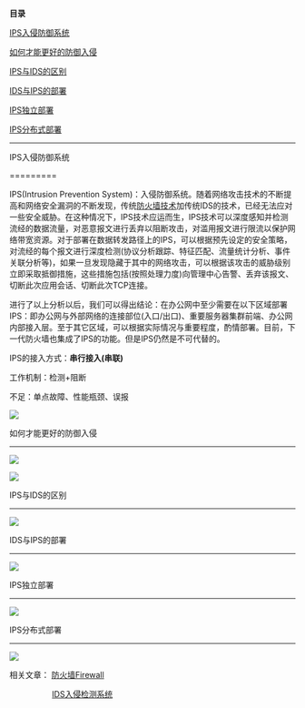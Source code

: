 **目录**

[IPS入侵防御系统](#t0)

[如何才能更好的防御入侵](#t1) 

[IPS与IDS的区别](#t2) 

[IDS与IPS的部署](#t3) 

[IPS独立部署](#t4)

[IPS分布式部署](#t5)

* * *

IPS入侵防御系统
=========

IPS(Intrusion Prevention System)：入侵防御系统。随着网络攻击技术的不断提高和网络安全漏洞的不断发现，传统[防火墙技术](https://so.csdn.net/so/search?q=%E9%98%B2%E7%81%AB%E5%A2%99%E6%8A%80%E6%9C%AF&spm=1001.2101.3001.7020)加传统IDS的技术，已经无法应对一些安全威胁。在这种情况下，IPS技术应运而生，IPS技术可以深度感知并检测流经的数据流量，对恶意报文进行丢弃以阻断攻击，对滥用报文进行限流以保护网络带宽资源。对于部署在数据转发路径上的IPS，可以根据预先设定的安全策略，对流经的每个报文进行深度检测(协议分析跟踪、特征匹配、流量统计分析、事件关联分析等)，如果一旦发现隐藏于其中的网络攻击，可以根据该攻击的威胁级别立即采取抵御措施，这些措施包括(按照处理力度)向管理中心告警、丢弃该报文、切断此次应用会话、切断此次TCP连接。

进行了以上分析以后，我们可以得出结论：在办公网中至少需要在以下区域部署IPS：即办公网与外部网络的连接部位(入口/出口)、重要服务器集群前端、办公网内部接入层。至于其它区域，可以根据实际情况与重要程度，酌情部署。目前，下一代防火墙也集成了IPS的功能。但是IPS仍然是不可代替的。

IPS的接入方式：**串行接入(串联)**

工作机制：检测+阻断

不足：单点故障、性能瓶颈、误报

![](https://img-blog.csdnimg.cn/20181122170636224.png?x-oss-process=image/watermark,type_ZmFuZ3poZW5naGVpdGk,shadow_10,text_aHR0cHM6Ly9ibG9nLmNzZG4ubmV0L3FxXzM2MTE5MTky,size_16,color_FFFFFF,t_70)

如何才能更好的防御入侵 
------------

![](https://img-blog.csdnimg.cn/20181122170802465.png?x-oss-process=image/watermark,type_ZmFuZ3poZW5naGVpdGk,shadow_10,text_aHR0cHM6Ly9ibG9nLmNzZG4ubmV0L3FxXzM2MTE5MTky,size_16,color_FFFFFF,t_70)

![](https://img-blog.csdnimg.cn/20181122170831623.png?x-oss-process=image/watermark,type_ZmFuZ3poZW5naGVpdGk,shadow_10,text_aHR0cHM6Ly9ibG9nLmNzZG4ubmV0L3FxXzM2MTE5MTky,size_16,color_FFFFFF,t_70)

IPS与IDS的区别 
-----------

![](https://img-blog.csdnimg.cn/20181122170909667.png?x-oss-process=image/watermark,type_ZmFuZ3poZW5naGVpdGk,shadow_10,text_aHR0cHM6Ly9ibG9nLmNzZG4ubmV0L3FxXzM2MTE5MTky,size_16,color_FFFFFF,t_70)

IDS与IPS的部署 
-----------

![](https://img-blog.csdnimg.cn/20181122171008513.png?x-oss-process=image/watermark,type_ZmFuZ3poZW5naGVpdGk,shadow_10,text_aHR0cHM6Ly9ibG9nLmNzZG4ubmV0L3FxXzM2MTE5MTky,size_16,color_FFFFFF,t_70)

IPS独立部署
-------

![](https://img-blog.csdnimg.cn/20181122171116265.png?x-oss-process=image/watermark,type_ZmFuZ3poZW5naGVpdGk,shadow_10,text_aHR0cHM6Ly9ibG9nLmNzZG4ubmV0L3FxXzM2MTE5MTky,size_16,color_FFFFFF,t_70)

IPS分布式部署
--------

![](https://img-blog.csdnimg.cn/20181122171129655.png?x-oss-process=image/watermark,type_ZmFuZ3poZW5naGVpdGk,shadow_10,text_aHR0cHM6Ly9ibG9nLmNzZG4ubmV0L3FxXzM2MTE5MTky,size_16,color_FFFFFF,t_70)

相关文章： [防火墙Firewall](https://blog.csdn.net/qq_36119192/article/details/84423452) 

                   [IDS入侵检测系统](https://blog.csdn.net/qq_36119192/article/details/84343269)